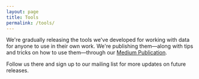 ```yaml
---
layout: page
title: Tools
permalink: /tools/
---
```


We're gradually releasing the tools we've developed for working with data for anyone to use in their own work. We're publishing them—along with tips and tricks on how to use them—through our [Medium Publication](https://medium.com/thedataplace/tools/home).

Follow us there and sign up to our mailing list for more updates on future releases.
